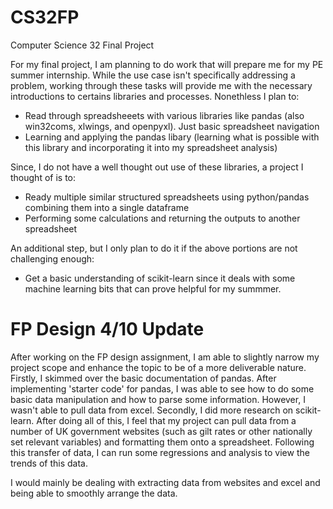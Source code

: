 # CS32FP
Computer Science 32 Final Project

For my final project, I am planning to do work that will prepare me for my PE summer internship. While the  use case isn't specifically addressing a problem, working through these tasks will provide me with the necessary introductions to certains libraries and processes. Nonethless I plan to: 

- Read through spreadsheeets with various libraries like pandas (also win32coms, xlwings, and openpyxl). Just basic spreadsheet navigation
- Learning and applying the pandas libary (learning what is possible with this library and incorporating it into my spreadsheet analysis)

Since, I do not have a well thought out use of these libraries, a project I thought of is to: 
- Ready multiple similar structured spreadsheets using python/pandas combining them into a single dataframe
- Performing some calculations and returning the outputs to another spreadsheet 

An additional step, but I only plan to do it if the above portions are not challenging enough: 
- Get a basic understanding of scikit-learn since it deals with some machine learning bits that can prove helpful for my summmer. 

# FP Design 4/10 Update

After working on the FP design assignment, I am able to slightly narrow my project scope and enhance the topic to be of a more deliverable nature. Firstly, I skimmed over the basic documentation of pandas. After implementing 'starter code' for pandas, I was able to see how to do some basic data manipulation and how to parse some information. However, I wasn't able to pull data from excel. Secondly, I did more research on scikit-learn. After doing all of this, I feel that my project can pull data from a number of UK government websites (such as gilt rates or other nationally set relevant variables) and formatting them onto a spreadsheet. Following this transfer of data, I can run some regressions and analysis to view the trends of this data.  

I would mainly be dealing with extracting data from websites and excel and being able to smoothly arrange the data. 
